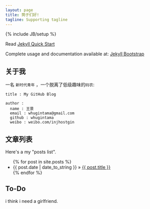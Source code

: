 ```yaml
---
layout: page
title: 筒子们好!
tagline: Supporting tagline
---
```

{% include JB/setup %}

Read [Jekyll Quick Start](http://jekyllbootstrap.com/usage/jekyll-quick-start.html)

Complete usage and documentation available at: [Jekyll Bootstrap](http://jekyllbootstrap.com)

## 关于我

一名 `新时代青年` ，一个脱离了低级趣味的`码农`:
    
    title : My GitHub Blog 
    
    author :
      name : 王景
      email : whugintama@gmail.com
      github : whugintama
      weibo : weibo.com/injhostgin


    
##  文章列表


Here's a my "posts list".

<ul class="posts">
  {% for post in site.posts %}
    <li><span>{{ post.date | date_to_string }}</span> &raquo; <a href="{{ BASE_PATH }}{{ post.url }}">{{ post.title }}</a></li>
  {% endfor %}
</ul>

## To-Do

i think i need a girlfriend.

